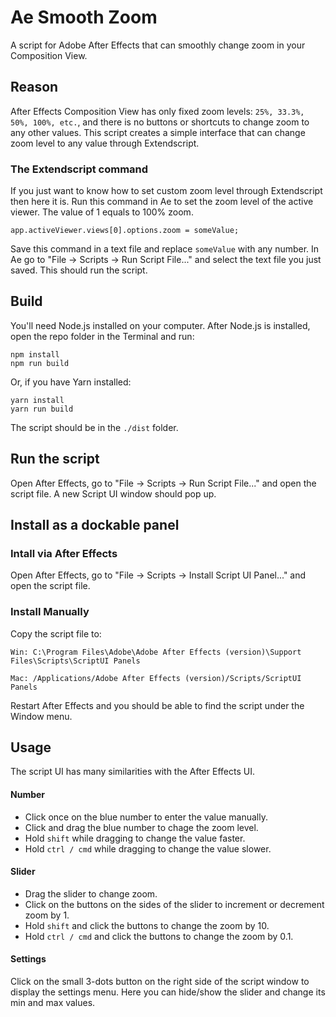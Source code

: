 # Ae Smooth Zoom
A script for Adobe After Effects that can smoothly change zoom in your Composition View.

## Reason
After Effects Composition View has only fixed zoom levels: `25%, 33.3%, 50%, 100%, etc.`, and there is no buttons or shortcuts to change zoom to any other values. This script creates a simple interface that can change zoom level to any value through Extendscript.

### The Extendscript command
If you just want to know how to set custom zoom level through Extendscript then here it is.
Run this command in Ae to set the zoom level of the active viewer. The value of 1 equals to 100% zoom.
```
app.activeViewer.views[0].options.zoom = someValue;
```
Save this command in a text file and replace `someValue` with any number. In Ae go to "File -> Scripts -> Run Script File..." and select the text file you just saved. This should run the script.

## Build
You'll need Node.js installed on your computer. After Node.js is installed, open the repo folder in the Terminal and run:

```
npm install
npm run build
```
Or, if you have Yarn installed:
```
yarn install
yarn run build
```
The script should be in the `./dist` folder.

## Run the script
Open After Effects, go to "File -> Scripts -> Run Script File..." and open the script file. A new Script UI window should pop up.

## Install as a dockable panel
### Intall via After Effects
Open After Effects, go to "File -> Scripts -> Install Script UI Panel..." and open the script file.

### Install Manually
Copy the script file to:
```
Win: C:\Program Files\Adobe\Adobe After Effects (version)\Support Files\Scripts\ScriptUI Panels
```
```
Mac: /Applications/Adobe After Effects (version)/Scripts/ScriptUI Panels
```

Restart After Effects and you should be able to find the script under the Window menu.

## Usage
The script UI has many similarities with the After Effects UI.
#### Number
- Click once on the blue number to enter the value manually.
- Click and drag the blue number to chage the zoom level.
- Hold `shift` while dragging to change the value faster.
- Hold `ctrl / cmd` while dragging to change the value slower.

#### Slider
- Drag the slider to change zoom.
- Click on the buttons on the sides of the slider to increment or decrement zoom by 1.
- Hold `shift` and click the buttons to change the zoom by 10.
- Hold `ctrl / cmd` and click the buttons to change the zoom by 0.1.

#### Settings
Click on the small 3-dots button on the right side of the script window to display the settings menu. Here you can hide/show the slider and change its min and max values.
